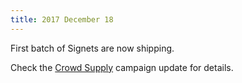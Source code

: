 ```yaml
---
title: 2017 December 18
---
```


First batch of Signets are now shipping. </br>

Check the [Crowd Supply](https://www.crowdsupply.com/nth-dimension/signet/updates/ready-to-ship) campaign update for details.

